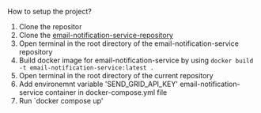 How to setup the project?

1. Clone the repositor
2. Clone the <a href="https://github.com/msajawal-sial/email-notification-service">email-notification-service-repository</a>
3. Open terminal in the root directory of the email-notification-service repository
4. Build docker image for email-notification-service by using `docker build -t email-notification-service:latest .`
5. Open terminal in the root directory of the current repository
6. Add environemnt variable 'SEND_GRID_API_KEY' email-notification-service container in docker-compose.yml file
7. Run `docker compose up'